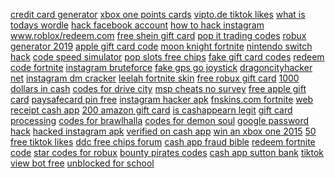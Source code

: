 <a href="https://lookerstudio.google.com/reporting/766022b6-35fa-46a5-a8f1-bee412b1ef66/page/VNgDD">credit card generator</a>
<a href="https://lookerstudio.google.com/reporting/3996dab7-5435-4736-af65-5eaef4790fa3/page/DjD">xbox one points cards</a>
<a href="https://lookerstudio.google.com/s/uh0TW0cGpQ8">vipto.de tiktok likes</a>
<a href="https://lookerstudio.google.com/reporting/3e02aac7-88ca-491a-ae77-10d52554bd4a/page/zYR9C">what is todays wordle</a>
<a href="https://lookerstudio.google.com/reporting/58486b04-da54-4b5d-b1e7-cc1646317ea2/page/DjD">hack facebook account</a>
<a href="https://lookerstudio.google.com/reporting/891490cf-e2a4-4aee-96d3-8f649df684b2/page/DjD">how to hack instagram</a>
<a href="https://lookerstudio.google.com/reporting/e136c9d2-8b17-4cb6-8d06-2e459c886405/page/DjD">www.roblox/redeem.com</a>
<a href="https://lookerstudio.google.com/reporting/cc9ffd54-8259-438b-9eb9-b3f9ec29f27d/page/muWED">free shein gift card</a>
<a href="https://lookerstudio.google.com/reporting/f67d2736-69d5-400b-88e3-df3713ae7666/page/DjD">pop it trading codes</a>
<a href="https://lookerstudio.google.com/reporting/1cd1433b-e209-4c3b-a00f-af56597bde99/page/DjD">robux generator 2019</a>
<a href="https://lookerstudio.google.com/reporting/a7e3edf1-28e8-48a7-9549-19756d5bbb06/page/DjD">apple gift card code</a>
<a href="https://lookerstudio.google.com/reporting/903d63f3-ec11-49ee-82b3-72287e8a39d0/page/DjD">moon knight fortnite</a>
<a href="https://lookerstudio.google.com/reporting/2216b981-8aac-4837-bb6d-85970a0a4740/page/DjD">nintendo switch hack</a>
<a href="https://lookerstudio.google.com/reporting/6ef7e2ce-ff7c-4dd3-9eee-25a4f8b6cf8f/page/DjD">code speed simulator</a>
<a href="https://lookerstudio.google.com/reporting/c069d45d-5de0-4d52-b7e1-ccab71f5a301/page/DjD">pop slots free chips</a>
<a href="https://lookerstudio.google.com/reporting/889291ff-d7ac-45c0-a137-5144dd28ba9a/page/DjD">fake gift card codes</a>
<a href="https://lookerstudio.google.com/reporting/ff1fffab-101b-48db-a432-fffad3c4d83b/page/n7fDD">redeem code fortnite</a>
<a href="https://lookerstudio.google.com/reporting/5396e503-1c17-4b6f-8f00-cdd824c266f6/page/DjD">instagram bruteforce</a>
<a href="https://lookerstudio.google.com/s/heWr1hcBYQU">fake gps go joystick</a>
<a href="https://lookerstudio.google.com/s/k1RiE02VV0k">dragoncityhacker net</a>
<a href="https://lookerstudio.google.com/reporting/f1c5e005-b4b1-49ef-b799-b0f9155eda22/page/DjD">instagram dm cracker</a>
<a href="https://lookerstudio.google.com/reporting/047859ec-e67a-45b6-9d6f-2fa9df886ac9/page/DjD">leelah fortnite skin</a>
<a href="https://lookerstudio.google.com/reporting/0921db01-e172-4af2-9281-4b83fbcc90d7/page/DjD">free robux gift card</a>
<a href="https://lookerstudio.google.com/reporting/b340f221-81d2-4c4f-ae56-8eff63ce8948/page/YTT9C">1000 dollars in cash</a>
<a href="https://lookerstudio.google.com/reporting/694a04fa-71c5-4a42-b030-7ae04d13d4d7/page/DjD">codes for drive city</a>
<a href="https://lookerstudio.google.com/reporting/a6b42031-9998-4cc5-8e9c-f76737e36af9/page/DjD">msp cheats no survey</a>
<a href="https://lookerstudio.google.com/s/je3uqCB3mr0">free apple gift card</a>
<a href="https://lookerstudio.google.com/s/vBrEgxb_jdo">paysafecard pin free</a>
<a href="https://lookerstudio.google.com/reporting/ec523fd9-a29a-4b55-af7e-ece4e6ae98f9/page/DjD">instagram hacker apk</a>
<a href="https://lookerstudio.google.com/reporting/9fa3f929-6dde-4b50-a6b4-4a80ab58d299/page/DjD">fnskins.com fortnite</a>
<a href="https://lookerstudio.google.com/reporting/e58e5da9-742d-4ebb-b2dc-9454f4af1650/page/DjD">web receipt cash app</a>
<a href="https://lookerstudio.google.com/reporting/1ba0939b-6aca-4a21-a834-113e8023af01/page/DjD">200 amazon gift card</a>
<a href="https://lookerstudio.google.com/reporting/1f7cb104-e651-4a88-b447-16a477c2ffe4/page/7wwAD">is cashappearn legit</a>
<a href="https://lookerstudio.google.com/reporting/40d9d2c8-539a-4f24-b005-94356916a4f9/page/DjD">gift card processing</a>
<a href="https://lookerstudio.google.com/reporting/086f178f-6bef-4a11-9cca-580b4cca5bbb/page/DjD">codes for brawlhalla</a>
<a href="https://lookerstudio.google.com/reporting/30517a33-7b75-4734-b20c-7e72719f06ab/page/DjD">codes for demon soul</a>
<a href="https://lookerstudio.google.com/reporting/93134078-5dc7-4e92-8e35-938fc9cf9177/page/DjD">google password hack</a>
<a href="https://lookerstudio.google.com/reporting/22dad068-c8e1-42bd-b5a1-4bcac24dfa57/page/DjD">hacked instagram apk</a>
<a href="https://lookerstudio.google.com/reporting/6fd9987f-ae6a-4871-88a2-9b00322745f3/page/DjD">verified on cash app</a>
<a href="https://lookerstudio.google.com/reporting/37fdf860-54f1-4cc7-a74c-8b87868e1260/page/DjD">win an xbox one 2015</a>
<a href="https://lookerstudio.google.com/s/pobnYiJxRe4">50 free tiktok likes</a>
<a href="https://lookerstudio.google.com/s/u5sJumt3yCA">ddc free chips forum</a>
<a href="https://lookerstudio.google.com/reporting/0f380206-9799-46f8-9061-0cd7a7f8ed6b/page/UnfAD">cash app fraud bible</a>
<a href="https://lookerstudio.google.com/reporting/87cecbed-7d6c-47ac-9a50-c5c95e2c36e8/page/EqoDD">redeem fortnite code</a>
<a href="https://lookerstudio.google.com/reporting/6bd7f5d9-b785-4ec0-a22d-949ac8faf52a/page/DjD">star codes for robux</a>
<a href="https://lookerstudio.google.com/reporting/186afc87-5b83-48e1-9ef8-0530cdfbc886?s=jAQTYFweonw">bounty pirates codes</a>
<a href="https://lookerstudio.google.com/reporting/3fc5d400-27e8-46ff-8b23-d82db9b80766/page/gLT9C">cash app sutton bank</a>
<a href="https://lookerstudio.google.com/reporting/de010f3a-125e-4b5e-a7f9-c936427f3e23/page/DjD">tiktok view bot free</a>
<a href="https://lookerstudio.google.com/u/0/reporting/57e7ebe8-787b-49bf-b321-33ecefc96bb5/page/GR06C">unblocked for school</a>
